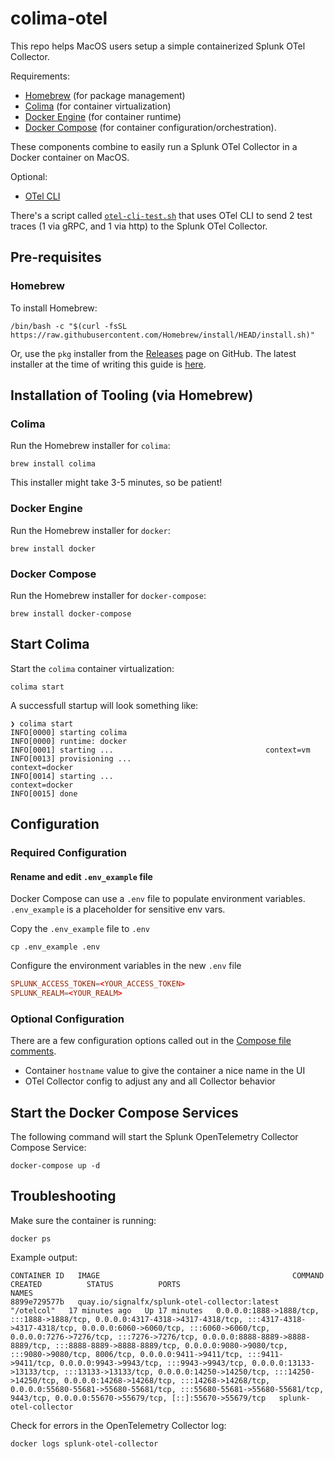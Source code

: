 # colima-otel

This repo helps MacOS users setup a simple containerized Splunk OTel Collector.  

Requirements:

- [Homebrew](https://brew.sh/) (for package management)
- [Colima](https://github.com/abiosoft/colima) (for container virtualization)
- [Docker Engine](https://www.docker.com/products/container-runtime/) (for container runtime)
- [Docker Compose](https://docs.docker.com/compose/) (for container configuration/orchestration).

These components combine to easily run a Splunk OTel Collector in a Docker container on MacOS.

Optional:

- [OTel CLI](https://github.com/serkan-ozal/otel-cli)

There's a script called [`otel-cli-test.sh`](./otel-cli-test.sh) that uses OTel CLI to send 2 test traces (1 via gRPC, and 1 via http) to the Splunk OTel Collector.

## Pre-requisites

### Homebrew

To install Homebrew:

```shell
/bin/bash -c "$(curl -fsSL https://raw.githubusercontent.com/Homebrew/install/HEAD/install.sh)"
```

Or, use the `pkg` installer from the [Releases](https://github.com/Homebrew/brew/releases) page on GitHub.  The latest installer at the time of writing this guide is [here](https://github.com/Homebrew/brew/releases/download/4.4.0/Homebrew-4.4.0.pkg).

## Installation of Tooling (via Homebrew)

### Colima

Run the Homebrew installer for `colima`:

```shell
brew install colima
```

This installer might take 3-5 minutes, so be patient!

### Docker Engine

Run the Homebrew installer for `docker`:

```shell
brew install docker
```

### Docker Compose

Run the Homebrew installer for `docker-compose`:

```shell
brew install docker-compose
```

## Start Colima

Start the `colima` container virtualization:

```shell
colima start
```

A successfull startup will look something like:

```shell
❯ colima start
INFO[0000] starting colima                              
INFO[0000] runtime: docker                              
INFO[0001] starting ...                                  context=vm
INFO[0013] provisioning ...                              context=docker
INFO[0014] starting ...                                  context=docker
INFO[0015] done
```

## Configuration

### Required Configuration

#### Rename and edit `.env_example` file

Docker Compose can use a `.env` file to populate environment variables.  `.env_example` is a placeholder for sensitive env vars.

Copy the `.env_example` file to `.env`

```shell
cp .env_example .env
```

Configure the environment variables in the new `.env` file

```conf
SPLUNK_ACCESS_TOKEN=<YOUR_ACCESS_TOKEN>
SPLUNK_REALM=<YOUR_REALM>
```

### Optional Configuration

There are a few configuration options called out in the [Compose file comments](./docker-compose.yaml#L3-L21).

- Container `hostname` value to give the container a nice name in the UI
- OTel Collector config to adjust any and all Collector behavior

## Start the Docker Compose Services

The following command will start the Splunk OpenTelemetry Collector Compose Service:

```shell
docker-compose up -d
```

## Troubleshooting

Make sure the container is running:

```shell
docker ps
```

Example output:

```shell
CONTAINER ID   IMAGE                                           COMMAND      CREATED          STATUS          PORTS                                                                                                                                                                                                                                                                                                                                                                                                                                                                                                                                                                                                                                                                                     NAMES
8899e729577b   quay.io/signalfx/splunk-otel-collector:latest   "/otelcol"   17 minutes ago   Up 17 minutes   0.0.0.0:1888->1888/tcp, :::1888->1888/tcp, 0.0.0.0:4317-4318->4317-4318/tcp, :::4317-4318->4317-4318/tcp, 0.0.0.0:6060->6060/tcp, :::6060->6060/tcp, 0.0.0.0:7276->7276/tcp, :::7276->7276/tcp, 0.0.0.0:8888-8889->8888-8889/tcp, :::8888-8889->8888-8889/tcp, 0.0.0.0:9080->9080/tcp, :::9080->9080/tcp, 8006/tcp, 0.0.0.0:9411->9411/tcp, :::9411->9411/tcp, 0.0.0.0:9943->9943/tcp, :::9943->9943/tcp, 0.0.0.0:13133->13133/tcp, :::13133->13133/tcp, 0.0.0.0:14250->14250/tcp, :::14250->14250/tcp, 0.0.0.0:14268->14268/tcp, :::14268->14268/tcp, 0.0.0.0:55680-55681->55680-55681/tcp, :::55680-55681->55680-55681/tcp, 9443/tcp, 0.0.0.0:55670->55679/tcp, [::]:55670->55679/tcp   splunk-otel-collector
```

Check for errors in the OpenTelemetry Collector log:

```shell
docker logs splunk-otel-collector
```
